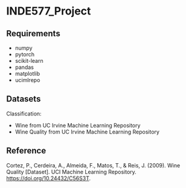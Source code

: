 # INDE577_Project


## Requirements
- numpy
- pytorch
- scikit-learn
- pandas
- matplotlib
- ucimlrepo
## Datasets
Classification:
- Wine from UC Irvine Machine Learning Repository
- Wine Quality from UC Irvine Machine Learning Repository


## Reference
Cortez, P., Cerdeira, A., Almeida, F., Matos, T., & Reis, J. (2009). Wine Quality [Dataset]. UCI Machine Learning Repository. https://doi.org/10.24432/C56S3T.